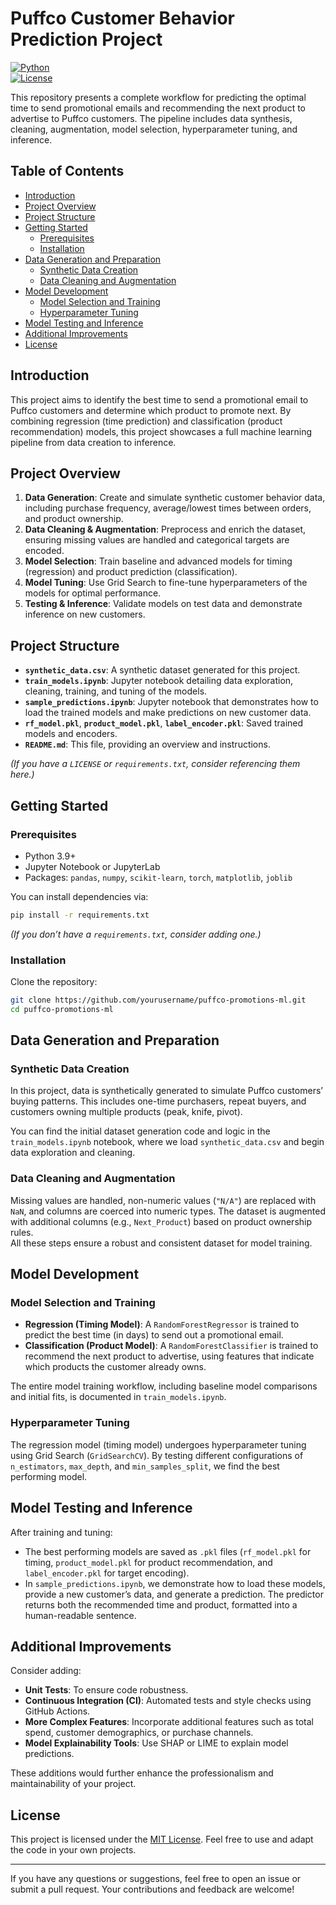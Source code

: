 # Puffco Customer Behavior Prediction Project

[![Python](https://img.shields.io/badge/Python-3.9%2B-blue.svg)](https://www.python.org/downloads/)  
[![License](https://img.shields.io/badge/License-MIT-green.svg)](LICENSE)

This repository presents a complete workflow for predicting the optimal time to send promotional emails and recommending the next product to advertise to Puffco customers. The pipeline includes data synthesis, cleaning, augmentation, model selection, hyperparameter tuning, and inference.

## Table of Contents

- [Introduction](#introduction)
- [Project Overview](#project-overview)
- [Project Structure](#project-structure)
- [Getting Started](#getting-started)
  - [Prerequisites](#prerequisites)
  - [Installation](#installation)
- [Data Generation and Preparation](#data-generation-and-preparation)
  - [Synthetic Data Creation](#synthetic-data-creation)
  - [Data Cleaning and Augmentation](#data-cleaning-and-augmentation)
- [Model Development](#model-development)
  - [Model Selection and Training](#model-selection-and-training)
  - [Hyperparameter Tuning](#hyperparameter-tuning)
- [Model Testing and Inference](#model-testing-and-inference)
- [Additional Improvements](#additional-improvements)
- [License](#license)

## Introduction

This project aims to identify the best time to send a promotional email to Puffco customers and determine which product to promote next. By combining regression (time prediction) and classification (product recommendation) models, this project showcases a full machine learning pipeline from data creation to inference.

## Project Overview

1. **Data Generation**: Create and simulate synthetic customer behavior data, including purchase frequency, average/lowest times between orders, and product ownership.
2. **Data Cleaning & Augmentation**: Preprocess and enrich the dataset, ensuring missing values are handled and categorical targets are encoded.
3. **Model Selection**: Train baseline and advanced models for timing (regression) and product prediction (classification).
4. **Model Tuning**: Use Grid Search to fine-tune hyperparameters of the models for optimal performance.
5. **Testing & Inference**: Validate models on test data and demonstrate inference on new customers.

## Project Structure

- **`synthetic_data.csv`**: A synthetic dataset generated for this project.
- **`train_models.ipynb`**: Jupyter notebook detailing data exploration, cleaning, training, and tuning of the models.
- **`sample_predictions.ipynb`**: Jupyter notebook that demonstrates how to load the trained models and make predictions on new customer data.
- **`rf_model.pkl`**, **`product_model.pkl`**, **`label_encoder.pkl`**: Saved trained models and encoders.
- **`README.md`**: This file, providing an overview and instructions.
  
*(If you have a `LICENSE` or `requirements.txt`, consider referencing them here.)*

## Getting Started

### Prerequisites

- Python 3.9+
- Jupyter Notebook or JupyterLab
- Packages: `pandas`, `numpy`, `scikit-learn`, `torch`, `matplotlib`, `joblib`

You can install dependencies via:

```bash
pip install -r requirements.txt
```

*(If you don’t have a `requirements.txt`, consider adding one.)*

### Installation

Clone the repository:

```bash
git clone https://github.com/yourusername/puffco-promotions-ml.git
cd puffco-promotions-ml
```

## Data Generation and Preparation

### Synthetic Data Creation

In this project, data is synthetically generated to simulate Puffco customers’ buying patterns. This includes one-time purchasers, repeat buyers, and customers owning multiple products (peak, knife, pivot).

You can find the initial dataset generation code and logic in the `train_models.ipynb` notebook, where we load `synthetic_data.csv` and begin data exploration and cleaning.

### Data Cleaning and Augmentation

Missing values are handled, non-numeric values (`"N/A"`) are replaced with `NaN`, and columns are coerced into numeric types. The dataset is augmented with additional columns (e.g., `Next_Product`) based on product ownership rules.  
All these steps ensure a robust and consistent dataset for model training.

## Model Development

### Model Selection and Training

- **Regression (Timing Model)**: A `RandomForestRegressor` is trained to predict the best time (in days) to send out a promotional email.
- **Classification (Product Model)**: A `RandomForestClassifier` is trained to recommend the next product to advertise, using features that indicate which products the customer already owns.

The entire model training workflow, including baseline model comparisons and initial fits, is documented in `train_models.ipynb`.

### Hyperparameter Tuning

The regression model (timing model) undergoes hyperparameter tuning using Grid Search (`GridSearchCV`). By testing different configurations of `n_estimators`, `max_depth`, and `min_samples_split`, we find the best performing model.

## Model Testing and Inference

After training and tuning:

- The best performing models are saved as `.pkl` files (`rf_model.pkl` for timing, `product_model.pkl` for product recommendation, and `label_encoder.pkl` for target encoding).
- In `sample_predictions.ipynb`, we demonstrate how to load these models, provide a new customer’s data, and generate a prediction. The predictor returns both the recommended time and product, formatted into a human-readable sentence.

## Additional Improvements

Consider adding:

- **Unit Tests**: To ensure code robustness.
- **Continuous Integration (CI)**: Automated tests and style checks using GitHub Actions.
- **More Complex Features**: Incorporate additional features such as total spend, customer demographics, or purchase channels.
- **Model Explainability Tools**: Use SHAP or LIME to explain model predictions.

These additions would further enhance the professionalism and maintainability of your project.

## License

This project is licensed under the [MIT License](LICENSE). Feel free to use and adapt the code in your own projects.

---

If you have any questions or suggestions, feel free to open an issue or submit a pull request. Your contributions and feedback are welcome!